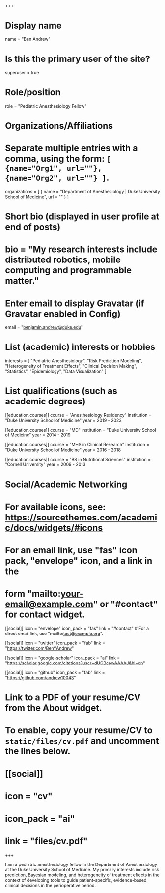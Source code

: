 +++
# Display name
name = "Ben Andrew"

# Is this the primary user of the site?
superuser = true

# Role/position
role = "Pediatric Anesthesiology Fellow"

# Organizations/Affiliations
#   Separate multiple entries with a comma, using the form: `[ {name="Org1", url=""}, {name="Org2", url=""} ]`.
organizations = [ { name = "Department of Anesthesiology | Duke University School of Medicine", url = "" } ]

# Short bio (displayed in user profile at end of posts)
# bio = "My research interests include distributed robotics, mobile computing and programmable matter."

# Enter email to display Gravatar (if Gravatar enabled in Config)
email = "benjamin.andrew@duke.edu"

# List (academic) interests or hobbies
interests = [
  "Pediatric Anesthesiology",
  "Risk Prediction Modeling",
  "Heterogeneity of Treatment Effects",
  "Clinical Decision Making",
  "Statistics",
  "Epidemiology",
  "Data Visualization"
]

# List qualifications (such as academic degrees)
[[education.courses]]
  course = "Anesthesiology Residency"
  institution = "Duke University School of Medicine"
  year = 2019 - 2023

[[education.courses]]
  course = "MD"
  institution = "Duke University School of Medicine"
  year = 2014 - 2019
  
[[education.courses]]
  course = "MHS in Clinical Research"
  institution = "Duke University School of Medicine"
  year = 2016 - 2018

[[education.courses]]
  course = "BS in Nutritional Sciences"
  institution = "Cornell University"
  year = 2009 - 2013

# Social/Academic Networking
# For available icons, see: https://sourcethemes.com/academic/docs/widgets/#icons
#   For an email link, use "fas" icon pack, "envelope" icon, and a link in the
#   form "mailto:your-email@example.com" or "#contact" for contact widget.

[[social]]
  icon = "envelope"
  icon_pack = "fas"
  link = "#contact"  # For a direct email link, use "mailto:test@example.org".

[[social]]
  icon = "twitter"
  icon_pack = "fab"
  link = "https://twitter.com/BenYAndrew"

[[social]]
  icon = "google-scholar"
  icon_pack = "ai"
  link = "https://scholar.google.com/citations?user=dUCBcpwAAAAJ&hl=en"

[[social]]
  icon = "github"
  icon_pack = "fab"
  link = "https://github.com/andrew10043"

# Link to a PDF of your resume/CV from the About widget.
# To enable, copy your resume/CV to `static/files/cv.pdf` and uncomment the lines below.
# [[social]]
#   icon = "cv"
#   icon_pack = "ai"
#   link = "files/cv.pdf"

+++

I am a pediatric anesthesiology fellow in the Department of Anesthesiology at the Duke University School of Medicine. My primary interests include risk prediction, Bayesian modeling, and heterogeneity of treatment effects in the context of developing tools to guide patient-specific, evidence-based clinical decisions in the perioperative period.
